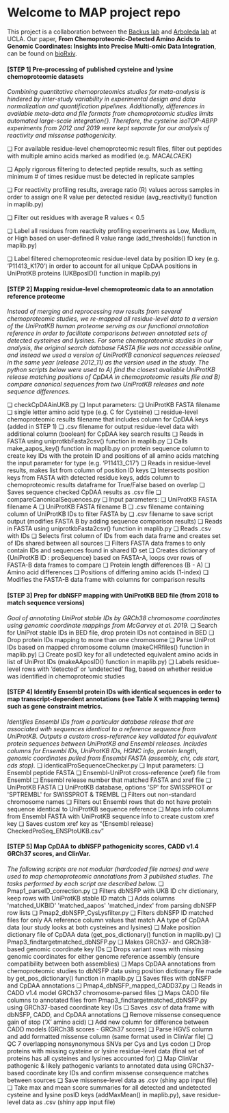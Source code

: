 # Welcome to MAP project repo 
This project is a collaboration between the [Backus lab](https://www.backuslab.com/) and [Arboleda lab](https://www.arboledalab.org/) at UCLA. Our paper, **From Chemoproteomic-Detected Amino Acids to Genomic Coordinates: Insights into Precise Multi-omic Data Integration**, can be found on [bioRxiv](https://www.biorxiv.org/content/10.1101/2020.07.03.186007v1). 


#### [STEP 1] Pre-processing of published cysteine and lysine chemoproteomic datasets
*Combining quantitative chemoproteomics studies for meta-analysis is hindered by inter-study variability in experimental design and data normalization and quantification pipelines. Additionally, differences in available meta-data and file formats from chemoproteomic studies limits automated large-scale integration{}. Therefore, the cysteine isoTOP-ABPP experiments from 2012 and 2019 were kept separate for our analysis of reactivity and missense pathogenicity.*

❏    For available residue-level chemoproteomic result files, filter out peptides with multiple amino acids marked as modified (e.g. MAC*ALC*AEK)

❏    Apply rigorous filtering to detected peptide results, such as setting minimum # of times residue must be detected in replicate samples

❏    For reactivity profiling results, average ratio (R) values across samples in order to assign one R value per detected residue (avg_reactivity() function in maplib.py)

❏    Filter out residues with average R values < 0.5 

❏    Label all residues from reactivity profiling experiments as Low, Medium, or High based on user-defined R value range (add_thresholds() function in maplib.py)

❏    Label filtered chemoproteomic residue-level data by position ID key (e.g. ‘P11413_K170’) in order to account for all unique CpDAA positions in UniProtKB proteins (UKBposID() function in maplib.py)

#### [STEP 2] Mapping residue-level chemoproteomic data to an annotation reference proteome 
*Instead of merging and reprocessing raw results from several chemoproteomic studies, we re-mapped all residue-level data to a version of the UniProtKB human proteome serving as our functional annotation reference in order to facilitate comparisons between annotated sets of detected cysteines and lysines. For some chemoproteomic studies in our analysis, the original search database FASTA file was not accessible online, and instead we used a version of UniProtKB canonical sequences released in the same year (release 2012_11) as the version used in the study. The python scripts below were used to A) find the closest available UniProtKB release matching positions of CpDAA in chemoproteomic results file and B) compare canonical sequences from two UniProtKB releases and note sequence differences.* 

❏    checkCpDAAinUKB.py
❏    Input parameters: 
  ❏    UniProtKB FASTA filename
  ❏    single letter amino acid type (e.g. C for Cysteine)
  ❏    residue-level chemoproteomic results filename that includes column for CpDAA keys (added in STEP 1)
  ❏    .csv filename for output residue-level data with additional column (boolean) for CpDAA key search results
❏    Reads in FASTA using uniprotkbFasta2csv() function in maplib.py
❏    Calls make_aapos_key() function in maplib.py on protein sequence column to create key IDs with the  protein ID and positions of all amino acids matching the input parameter for type  (e.g. ‘P11413_C17’) 
❏    Reads in residue-level results, makes list from column of position ID keys
❏    Intersects position keys from FASTA with detected residue keys, adds column to chemoproteomic results dataframe for True/False based on overlap
❏    Saves sequence checked CpDAA results as .csv file
❏    compareCanonicalSequences.py
❏    Input parameters: 
❏    UniProtKB FASTA filename A
❏    UniProtKB FASTA filename B 
❏    .csv filename containing column of UniProtKB IDs to filter FASTA by
❏    .csv filename to save script output (modifies FASTA B by adding sequence comparison results)
❏    Reads in FASTA using uniprotkbFasta2csv() function in maplib.py
❏    Reads .csv with IDs
❏    Selects first column of IDs from each data frame and creates set of IDs shared between all sources
❏    Filters FASTA data frames to only contain IDs and sequences found in shared ID set
❏    Creates dictionary of {UniProtKB ID : proSequence} based on FASTA-A, loops over rows of FASTA-B data frames to compare
❏    Protein length differences (B - A)
❏    Amino acid differences
❏    Positions of differing amino acids (1-index)
❏    Modifies the FASTA-B data frame with columns for comparison results

#### [STEP 3] Prep for dbNSFP mapping with UniProtKB BED file (from 2018 to match sequence versions)
*Goal of annotating UniProt stable IDs by GRCh38 chromosome coordinates using genomic coordinate mappings from McGarvey et al. 2019.*
❏    Search for UniProt stable IDs in BED file, drop protein IDs not contained in BED
❏    Drop protein IDs mapping to more than one chromosome
❏    Parse UniProt IDs based on mapped chromosome column (makeCHRfiles() function in maplib.py)
❏    Create posID key for all undetected equivalent amino acids in list of UniProt IDs (makeAAposID() function in maplib.py)
❏    Labels residue-level rows with ‘detected’ or ‘undetected’ flag, based on whether residue was identified in chemoproteomic studies

#### [STEP 4] Identify Ensembl protein IDs with identical sequences in order to map transcript-dependent annotations (see Table X with mapping terms) such as gene constraint metrics.
*Identifies Ensembl IDs from a particular database release that are associated with sequences identical to a reference sequence from UniProtKB. Outputs a custom cross-reference key validated for equivalent protein sequences between UniProtKB and Ensembl releases. Includes columns for Ensembl IDs, UniProtKB IDs, HGNC info, protein length, genomic coordinates pulled from Ensembl FASTA (assembly, chr, cds start, cds stop).*
❏    identicalProSequenceChecker.py
❏    Input parameters:
❏    Ensembl peptide FASTA
❏    Ensembl-UniProt cross-reference (xref) file from Ensembl
❏    Ensembl release number that matched FASTA and xref file
❏    UniProtKB FASTA
❏    UniProtKB database, options 'SP' for SWISSPROT or 'SPTREMBL' for SWISSPROT & TREMBL
❏    Filters out non-standard chromosome names
❏    Filters out Ensembl rows that do not have protein sequence identical to UniProtKB sequence reference
❏    Maps info columns from Ensembl FASTA with UniProtKB sequence info to create custom xref key
❏    Saves custom xref key as “{Ensembl release}  CheckedProSeq_ENSPtoUKB.csv”


#### [STEP 5] Map CpDAA to dbNSFP pathogenicity scores, CADD v1.4 GRCh37 scores, and ClinVar.
*The following scripts are not modular (hardcoded file names) and were used to map chemoproteomic annotations from 3 published studies. The tasks performed by each script are described below.*
❏    Pmap1_parseID_correction.py
❏    Filters dbNSFP with UKB ID chr dictionary, keep rows with UniProtKB stable ID match
❏    Adds columns 'matched_UKBID' 'matched_aapos' 'matched_index' from parsing dbNSFP row lists
❏    Pmap2_dbNSFP_CysLysfilter.py
❏    Filters dbNSFP ID matched files for only AA reference column values that match AA type of CpDAA data (our study looks at both cysteines and lysines)
❏    Make position dictionary file of CpDAA data (get_pos_dictionary() function in maplib.py)
❏    Pmap3_findtargetmatched_dbNSFP.py
❏    Makes GRCh37- and GRCh38-based genomic coordinate key IDs
❏    Drops variant rows with missing genomic coordinates for either genome reference assembly (ensure compatibility between both assemblies)
❏    Maps CpDAA annotations from chemoproteomic studies to dbNSFP data using position dictionary file made by get_pos_dictionary() function in maplib.py
❏    Saves files with dbNSFP and CpDAA annotations
❏    Pmap4_dbNSFP_mapped_CADD37.py
❏    Reads in CADD v1.4 model GRCh37 chromosome-parsed files 
❏    Maps CADD file columns to annotated files from Pmap3_findtargetmatched_dbNSFP.py using GRCh37-based coordinate key IDs
❏    Saves .csv of data frame with dbNSFP, CADD, and CpDAA annotations
❏    Remove missense consequence gain of stop (‘X’ amino acid)
❏    Add new column for difference between CADD models (GRCh38 scores - GRCh37 scores)
❏    Parse HGVS column and add formatted missense column (same format used in ClinVar file)
❏    QC 7 overlapping nonsynonymous SNVs per Cys and Lys codon
❏    Drop proteins with missing cysteine or lysine residue-level data (final set of proteins has all cysteines and lysines accounted for) 
❏    Map ClinVar pathogenic & likely pathogenic variants to annotated data using GRCh37-based coordinate key IDs and confirm missense consequence matches between sources
❏    Save missense-level data as .csv (shiny app input file)
❏    Take max and mean score summaries for all detected and undetected cysteine and lysine posID keys (addMaxMean() in maplib.py), save residue-level data as .csv (shiny app input file)

